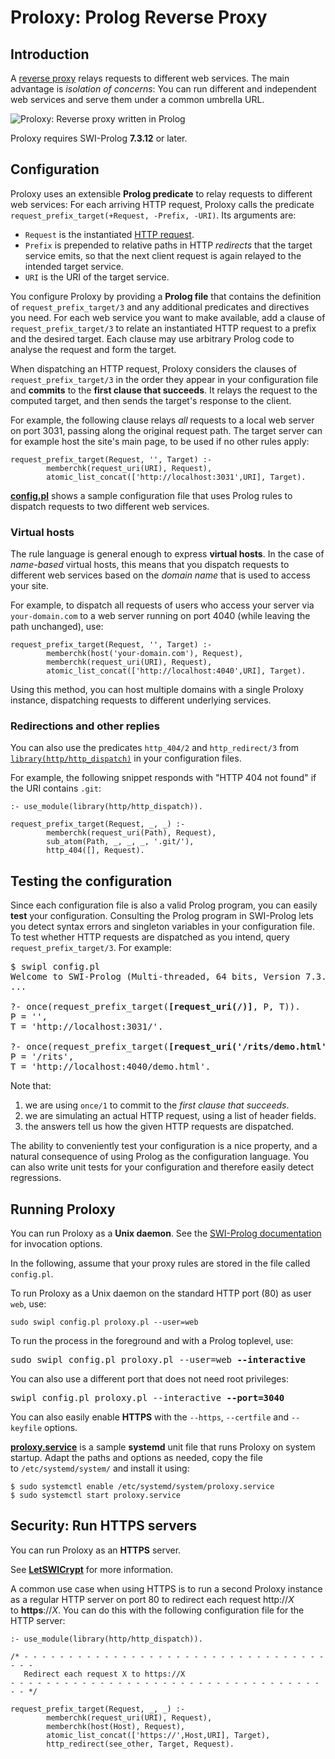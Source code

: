 # Proloxy: Prolog Reverse Proxy

## Introduction

A [reverse proxy](https://en.wikipedia.org/wiki/Reverse_proxy)
relays requests to different web services. The main advantage is
*isolation of concerns*: You can run different and independent web
services and serve them under a common umbrella URL.

![Proloxy: Reverse proxy written in Prolog](http://www.metalevel.at/proloxy/proloxy.svg)

Proloxy requires SWI-Prolog <b>7.3.12</b> or later.

## Configuration

Proloxy uses an extensible **Prolog predicate** to relay requests to
different web services: For each arriving HTTP&nbsp;request, Proloxy
calls the predicate `request_prefix_target(+Request, -Prefix, -URI)`.
Its arguments are:

- `Request` is the instantiated
  [HTTP request](http://eu.swi-prolog.org/pldoc/man?predicate=http_read_request/2).
- `Prefix` is prepended to relative paths in HTTP&nbsp;*redirects*
  that the target service emits, so that the next client request is
  again relayed to the intended target service.
- `URI` is the URI of the target service.

You configure Proloxy by providing a **Prolog file** that contains the
definition of `request_prefix_target/3` and any additional predicates
and directives you need. For each web service you want to make
available, add a clause of `request_prefix_target/3` to relate an
instantiated HTTP&nbsp;request to a&nbsp;prefix and the
desired&nbsp;target. Each clause may use arbitrary Prolog code to
analyse the request and form the target.

When dispatching an HTTP request, Proloxy considers the clauses of
`request_prefix_target/3` in the order they appear in your
configuration file and **commits** to the **first clause that
succeeds**. It relays the request to the computed target, and then
sends the target's response to the client.

For example, the following clause relays *all* requests to a local web
server on port 3031, passing along the original request path. The
target server can for example host the site's main page, to be used if
no other rules apply:

    request_prefix_target(Request, '', Target) :-
            memberchk(request_uri(URI), Request),
            atomic_list_concat(['http://localhost:3031',URI], Target).

[**config.pl**](config.pl) shows a sample configuration file that uses
Prolog rules to dispatch requests to two different web services.

### Virtual hosts

The rule language is general enough to express **virtual hosts**. In
the case of *name-based* virtual hosts, this means that you dispatch
requests to different web services based on the *domain name* that is
used to access your site.

For example, to dispatch all requests of users who access your server
via `your-domain.com` to a web server running on port&nbsp;4040 (while
leaving the path unchanged), use:

    request_prefix_target(Request, '', Target) :-
            memberchk(host('your-domain.com'), Request),
            memberchk(request_uri(URI), Request),
            atomic_list_concat(['http://localhost:4040',URI], Target).

Using this method, you can host multiple domains with a single Proloxy
instance, dispatching requests to different underlying services.

### Redirections and other replies

You can also use the predicates `http_404/2` and `http_redirect/3`
from
[`library(http/http_dispatch)`](http://eu.swi-prolog.org/pldoc/man?section=httpdispatch)
in your configuration files.

For example, the following snippet responds with "HTTP 404
not&nbsp;found" if the URI contains `.git`:

    :- use_module(library(http/http_dispatch)).

    request_prefix_target(Request, _, _) :-
            memberchk(request_uri(Path), Request),
            sub_atom(Path, _, _, _, '.git/'),
            http_404([], Request).

## Testing the configuration

Since each configuration file is also a valid Prolog program, you can
easily **test** your configuration. Consulting the Prolog program in
SWI-Prolog lets you detect syntax errors and singleton variables in
your configuration file. To test whether HTTP requests are dispatched
as you intend, query `request_prefix_target/3`. For example:

<pre>
$ swipl config.pl
Welcome to SWI-Prolog (Multi-threaded, 64 bits, Version 7.3.14)
...

?- once(request_prefix_target(<b>[request_uri(/)]</b>, P, T)).
P = '',
T = 'http://localhost:3031/'.

?- once(request_prefix_target(<b>[request_uri('/rits/demo.html')]</b>, P, T)).
P = '/rits',
T = 'http://localhost:4040/demo.html'.
</pre>

Note that:

1. we are using `once/1` to commit to the *first clause that succeeds*.
2. we are simulating an actual HTTP request, using a list of header fields.
3. the answers tell us how the given HTTP requests are dispatched.

The ability to conveniently test your configuration is a nice
property, and a natural consequence of using Prolog as the
configuration language. You can also write unit tests for your
configuration and therefore easily detect regressions.

## Running Proloxy

You can run Proloxy as a **Unix daemon**. See the [SWI-Prolog
documentation](http://eu.swi-prolog.org/pldoc/man?section=httpunixdaemon)
for invocation options.

In the following, assume that your proxy rules are stored in the file
called `config.pl`.

To run Proloxy as a Unix daemon on the standard HTTP port (80) as user
`web`, use:

    sudo swipl config.pl proloxy.pl --user=web

To run the process in the foreground and with a Prolog toplevel, use:

<pre>
sudo swipl config.pl proloxy.pl --user=web <b>--interactive</b> 
</pre>

You can also use a different port that does not need root privileges:

<pre>
swipl config.pl proloxy.pl --interactive <b>--port=3040</b>
</pre>

You can also easily enable **HTTPS** with the `--https`, `--certfile`
and `--keyfile` options.

[**proloxy.service**](proloxy.service) is a sample **systemd**
unit&nbsp;file that runs Proloxy on system startup. Adapt the paths
and options as needed, copy the file to&nbsp;`/etc/systemd/system/`
and install it using:

    $ sudo systemctl enable /etc/systemd/system/proloxy.service
    $ sudo systemctl start proloxy.service

## Security: Run HTTPS servers

You can run Proloxy as an&nbsp;**HTTPS** server.

See [**LetSWICrypt**](https://github.com/triska/letswicrypt) for more
information.

A common use case when using HTTPS is to run a second Proloxy instance
as a regular HTTP&nbsp;server on port&nbsp;80 to redirect each
request&nbsp;http://*X* to&nbsp;**https**://*X*. You can do this with
the following configuration file for the HTTP&nbsp;server:

    :- use_module(library(http/http_dispatch)).

    /* - - - - - - - - - - - - - - - - - - - - - - - - - - - - - - - - - - - - -
       Redirect each request X to https://X
    - - - - - - - - - - - - - - - - - - - - - - - - - - - - - - - - - - - - - */

    request_prefix_target(Request, _, _) :-
            memberchk(request_uri(URI), Request),
            memberchk(host(Host), Request),
            atomic_list_concat(['https://',Host,URI], Target),
            http_redirect(see_other, Target, Request).

